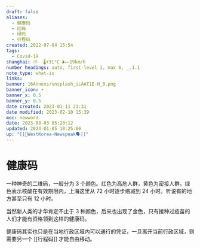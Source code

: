 ```yaml
---
draft: false
aliases:
  - 健康码
  - 红码
  - 绿码
  - 行程码
created: 2022-07-04 15:54
tags:
  - Covid-19
shanghai: ⛅️  🌡️+31°C 🌬️←19km/h
number headings: auto, first-level 1, max 6, _.1.1
note_type: what-is
links: 
banner: 16Annexs/unsplash_iLAAT1E-H_8.png
banner_icon: ☀️
banner_x: 0.5
banner_y: 0.5
date created: 2023-01-11 23:31
date modified: 2023-02-10 15:39
moc: newword
date: 2023-08-03 05:20:12
updated: 2024-01-05 10:25:06
up: "[[💁WestKorea-Newspeak🗣]]"
---
```


# 健康码

一种神奇的二维码，一般分为 3 个颜色。红色为高危人群，黄色为密接人群，绿色表示核酸在有效期限内，上海这里从 72 小时逐步缩减到 24 小时。听说有的地方甚至只有 12 小时。

当然新人类的才华肯定不止于 3 种颜色，后来也出现了金色，只有接种过疫苗的人们才能有资格领到这样的健康码。

健康码其实也只是在当地行政区域内可以通行的凭证，一旦离开当前行政区域，则需要另一个 [[行程码]] 才能自由移动。

